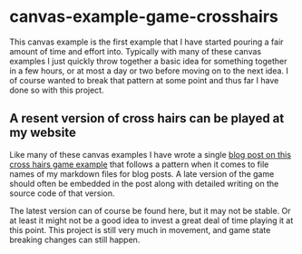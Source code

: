 # canvas-example-game-crosshairs

This canvas example is the first example that I have started pouring a fair amount of time and effort into. Typically with many of these canvas examples I just quickly throw together a basic idea for something together in a few hours, or at most a day or two before moving on to the next idea. I of course wanted to break that pattern at some point and thus far I have done so with this project.

## A resent version of cross hairs can be played at my website

Like many of these canvas examples I have wrote a single [blog post on this cross hairs game example](https://dustinpfister.github.io/2020/07/29/canvas-example-game-crosshairs/) that follows a pattern when it comes to file names of my markdown files for blog posts. A late version of the game should often be embedded in the post along with detailed writing on the source code of that version.

The latest version can of course be found here, but it may not be stable. Or at least it might not be a good idea to invest a great deal of time playing it at this point. This project is still very much in movement, and game state breaking changes can still happen.